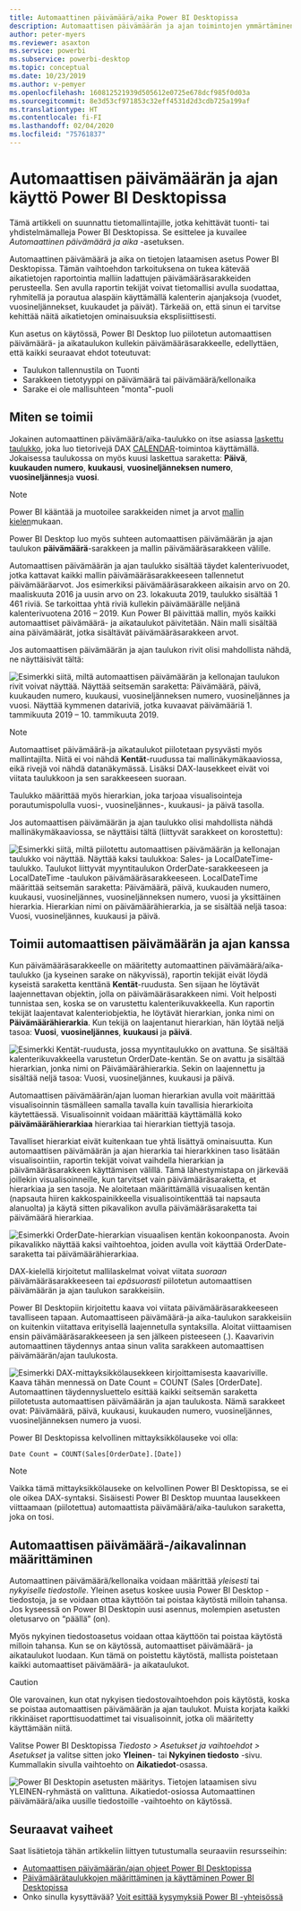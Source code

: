 ```yaml
---
title: Automaattinen päivämäärä/aika Power BI Desktopissa
description: Automaattisen päivämäärän ja ajan toimintojen ymmärtäminen Power BI Desktopista.
author: peter-myers
ms.reviewer: asaxton
ms.service: powerbi
ms.subservice: powerbi-desktop
ms.topic: conceptual
ms.date: 10/23/2019
ms.author: v-pemyer
ms.openlocfilehash: 160812521939d505612e0725e678dcf985f0d03a
ms.sourcegitcommit: 8e3d53cf971853c32eff4531d2d3cdb725a199af
ms.translationtype: HT
ms.contentlocale: fi-FI
ms.lasthandoff: 02/04/2020
ms.locfileid: "75761837"
---
```

# <a name="apply-auto-datetime-in-power-bi-desktop"></a>Automaattisen päivämäärän ja ajan käyttö Power BI Desktopissa

Tämä artikkeli on suunnattu tietomallintajille, jotka kehittävät tuonti- tai yhdistelmämalleja Power BI Desktopissa. Se esittelee ja kuvailee _Automaattinen päivämäärä ja aika_ -asetuksen.

Automaattinen päivämäärä ja aika on tietojen lataamisen asetus Power BI Desktopissa. Tämän vaihtoehdon tarkoituksena on tukea kätevää aikatietojen raportointia malliin ladattujen päivämääräsarakkeiden perusteella. Sen avulla raportin tekijät voivat tietomallisi avulla suodattaa, ryhmitellä ja porautua alaspäin käyttämällä kalenterin ajanjaksoja (vuodet, vuosineljännekset, kuukaudet ja päivät). Tärkeää on, että sinun ei tarvitse kehittää näitä aikatietojen ominaisuuksia eksplisiittisesti.

Kun asetus on käytössä, Power BI Desktop luo piilotetun automaattisen päivämäärä- ja aikataulukon kullekin päivämääräsarakkeelle, edellyttäen, että kaikki seuraavat ehdot toteutuvat:

- Taulukon tallennustila on Tuonti
- Sarakkeen tietotyyppi on päivämäärä tai päivämäärä/kellonaika
- Sarake ei ole mallisuhteen "monta"-puoli

## <a name="how-it-works"></a>Miten se toimii

Jokainen automaattinen päivämäärä/aika-taulukko on itse asiassa [laskettu taulukko](desktop-calculated-tables.md), joka luo tietorivejä DAX [CALENDAR](/dax/calendar-function-dax)-toimintoa käyttämällä. Jokaisessa taulukossa on myös kuusi laskettua saraketta: **Päivä**, **kuukauden numero**, **kuukausi**, **vuosineljänneksen numero**, **vuosineljännes**ja **vuosi**.

> [!NOTE]
> Power BI kääntää ja muotoilee sarakkeiden nimet ja arvot [mallin kielen](supported-languages-countries-regions.md#choose-the-language-for-the-model-in-power-bi-desktop)mukaan.

Power BI Desktop luo myös suhteen automaattisen päivämäärän ja ajan taulukon **päivämäärä**-sarakkeen ja mallin päivämääräsarakkeen välille.

Automaattisen päivämäärän ja ajan taulukko sisältää täydet kalenterivuodet, jotka kattavat kaikki mallin päivämääräsarakkeeseen tallennetut päivämääräarvot. Jos esimerkiksi päivämääräsarakkeen aikaisin arvo on 20. maaliskuuta 2016 ja uusin arvo on 23. lokakuuta 2019, taulukko sisältää 1 461 riviä. Se tarkoittaa yhtä riviä kullekin päivämäärälle neljänä kalenterivuotena 2016 – 2019. Kun Power BI päivittää mallin, myös kaikki automaattiset päivämäärä- ja aikataulukot päivitetään. Näin malli sisältää aina päivämäärät, jotka sisältävät päivämääräsarakkeen arvot.

Jos automaattisen päivämäärän ja ajan taulukon rivit olisi mahdollista nähdä, ne näyttäisivät tältä:

![Esimerkki siitä, miltä automaattisen päivämäärän ja kellonajan taulukon rivit voivat näyttää. Näyttää seitsemän saraketta: Päivämäärä, päivä, kuukauden numero, kuukausi, vuosineljänneksen numero, vuosineljännes ja vuosi. Näyttää kymmenen datariviä, jotka kuvaavat päivämääriä 1. tammikuuta 2019 – 10. tammikuuta 2019.](media/desktop-auto-date-time/auto-date-time-hidden-table-example-rows.png)

> [!NOTE]
> Automaattiset päivämäärä-ja aikataulukot piilotetaan pysyvästi myös mallintajilta. Niitä ei voi nähdä **Kentät**-ruudussa tai mallinäkymäkaaviossa, eikä rivejä voi nähdä datanäkymässä. Lisäksi DAX-lausekkeet eivät voi viitata taulukkoon ja sen sarakkeeseen suoraan.

Taulukko määrittää myös hierarkian, joka tarjoaa visualisointeja porautumispolulla vuosi-, vuosineljännes-, kuukausi- ja päivä tasolla.

Jos automaattisen päivämäärän ja ajan taulukko olisi mahdollista nähdä mallinäkymäkaaviossa, se näyttäisi tältä (liittyvät sarakkeet on korostettu):

![Esimerkki siitä, miltä piilotettu automaattisen päivämäärän ja kellonajan taulukko voi näyttää. Näyttää kaksi taulukkoa: Sales- ja LocalDateTime-taulukko. Taulukot liittyvät myyntitaulukon OrderDate-sarakkeeseen ja LocalDateTime -taulukon päivämääräsarakkeeseen. LocalDateTime määrittää seitsemän saraketta: Päivämäärä, päivä, kuukauden numero, kuukausi, vuosineljännes, vuosineljänneksen numero, vuosi ja yksittäinen hierarkia. Hierarkian nimi on päivämäärähierarkia, ja se sisältää neljä tasoa: Vuosi, vuosineljännes, kuukausi ja päivä.](media/desktop-auto-date-time/auto-date-time-hidden-table-example-diagram.png)

## <a name="work-with-auto-datetime"></a>Toimii automaattisen päivämäärän ja ajan kanssa

Kun päivämääräsarakkeelle on määritetty automaattinen päivämäärä/aika-taulukko (ja kyseinen sarake on näkyvissä), raportin tekijät eivät löydä kyseistä saraketta kenttänä **Kentät**-ruudusta. Sen sijaan he löytävät laajennettavan objektin, jolla on päivämääräsarakkeen nimi. Voit helposti tunnistaa sen, koska se on varustettu kalenterikuvakkeella. Kun raportin tekijät laajentavat kalenteriobjektia, he löytävät hierarkian, jonka nimi on **Päivämäärähierarkia**. Kun tekijä on laajentanut hierarkian, hän löytää neljä tasoa: **Vuosi**, **vuosineljännes**, **kuukausi** ja **päivä**.

![Esimerkki Kentät-ruudusta, jossa myyntitaulukko on avattuna. Se sisältää kalenterikuvakkeella varustetun OrderDate-kentän. Se on avattu ja sisältää hierarkian, jonka nimi on Päivämäärähierarkia. Sekin on laajennettu ja sisältää neljä tasoa: Vuosi, vuosineljännes, kuukausi ja päivä.](media/desktop-auto-date-time/auto-date-time-fields-pane-example.png)

Automaattisen päivämäärän/ajan luoman hierarkian avulla voit määrittää visualisoinnin täsmälleen samalla tavalla kuin tavallisia hierarkioita käytettäessä. Visualisoinnit voidaan määrittää käyttämällä koko **päivämäärähierarkiaa** hierarkiaa tai hierarkian tiettyjä tasoja.

Tavalliset hierarkiat eivät kuitenkaan tue yhtä lisättyä ominaisuutta. Kun automaattisen päivämäärän ja ajan hierarkia tai hierarkkinen taso lisätään visualisointiin, raportin tekijät voivat vaihdella hierarkian ja päivämääräsarakkeen käyttämisen välillä. Tämä lähestymistapa on järkevää joillekin visualisoinneille, kun tarvitset vain päivämääräsaraketta, et hierarkiaa ja sen tasoja. Ne aloitetaan määrittämällä visuaalisen kentän (napsauta hiiren kakkospainikkeella visualisointikenttää tai napsauta alanuolta) ja käytä sitten pikavalikon avulla päivämääräsaraketta tai päivämäärä hierarkiaa.

![Esimerkki OrderDate-hierarkian visuaalisen kentän kokoonpanosta. Avoin pikavalikko näyttää kaksi vaihtoehtoa, joiden avulla voit käyttää OrderDate-saraketta tai päivämäärähierarkiaa.](media/desktop-auto-date-time/auto-date-time-configure-visuals-fields.png)

DAX-kielellä kirjoitetut mallilaskelmat voivat viitata _suoraan_ päivämääräsarakkeeseen tai _epäsuorasti_ piilotetun automaattisen päivämäärän ja ajan taulukon sarakkeisiin.

Power BI Desktopiin kirjoitettu kaava voi viitata päivämääräsarakkeeseen tavalliseen tapaan. Automaattiseen päivämäärä-ja aika-taulukon sarakkeisiin on kuitenkin viitattava erityisellä laajennetulla syntaksilla. Aloitat viittaamisen ensin päivämääräsarakkeeseen ja sen jälkeen pisteeseen (.). Kaavarivin automaattinen täydennys antaa sinun valita sarakkeen automaattisen päivämäärän/ajan taulukosta.

![Esimerkki DAX-mittayksikkölausekkeen kirjoittamisesta kaavariville. Kaava tähän mennessä on Date Count = COUNT (Sales [OrderDate]. Automaattinen täydennysluettelo esittää kaikki seitsemän saraketta piilotetusta automaattisen päivämäärän ja ajan taulukosta. Nämä sarakkeet ovat: Päivämäärä, päivä, kuukausi, kuukauden numero, vuosineljännes, vuosineljänneksen numero ja vuosi.](media/desktop-auto-date-time/auto-date-time-dax-auto-complete.png)

Power BI Desktopissa kelvollinen mittayksikkölauseke voi olla:

```dax
Date Count = COUNT(Sales[OrderDate].[Date])
```

> [!NOTE]
> Vaikka tämä mittayksikkölauseke on kelvollinen Power BI Desktopissa, se ei ole oikea DAX-syntaksi. Sisäisesti Power BI Desktop muuntaa lausekkeen viittaamaan (piilotettua) automaattista päivämäärä/aika-taulukon saraketta, joka on tosi.

## <a name="configure-auto-datetime-option"></a>Automaattisen päivämäärä-/aikavalinnan määrittäminen

Automaattinen päivämäärä/kellonaika voidaan määrittää _yleisesti_ tai _nykyiselle tiedostolle_. Yleinen asetus koskee uusia Power BI Desktop -tiedostoja, ja se voidaan ottaa käyttöön tai poistaa käytöstä milloin tahansa. Jos kyseessä on Power BI Desktopin uusi asennus, molempien asetusten oletusarvo on “päällä” (on).

Myös nykyinen tiedostoasetus voidaan ottaa käyttöön tai poistaa käytöstä milloin tahansa. Kun se on käytössä, automaattiset päivämäärä- ja aikataulukot luodaan. Kun tämä on poistettu käytöstä, mallista poistetaan kaikki automaattiset päivämäärä- ja aikataulukot.

> [!CAUTION]
> Ole varovainen, kun otat nykyisen tiedostovaihtoehdon pois käytöstä, koska se poistaa automaattisen päivämäärän ja ajan taulukot. Muista korjata kaikki rikkinäiset raporttisuodattimet tai visualisoinnit, jotka oli määritetty käyttämään niitä.

Valitse Power BI Desktopissa _Tiedosto > Asetukset ja vaihtoehdot > Asetukset_ ja valitse sitten joko **Yleinen**- tai **Nykyinen tiedosto** -sivu. Kummallakin sivulla vaihtoehto on **Aikatiedot**-osassa.

![Power BI Desktopin asetusten määritys. Tietojen lataamisen sivu YLEINEN-ryhmästä on valittuna. Aikatiedot-osiossa Automaattinen päivämäärä/aika uusille tiedostoille -vaihtoehto on käytössä.](media/desktop-auto-date-time/auto-date-time-configure-global-options.png)

## <a name="next-steps"></a>Seuraavat vaiheet

Saat lisätietoja tähän artikkeliin liittyen tutustumalla seuraaviin resursseihin:

- [Automaattisen päivämäärän/ajan ohjeet Power BI Desktopissa](guidance/auto-date-time.md)
- [Päivämäärätaulukkojen määrittäminen ja käyttäminen Power BI Desktopissa](desktop-date-tables.md)
- Onko sinulla kysyttävää? [Voit esittää kysymyksiä Power BI -yhteisössä](https://community.powerbi.com/)
